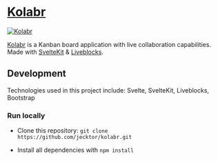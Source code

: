 # [Kolabr](https://kolabr.vercel.app)

[![Kolabr](https://i.imgur.com/MT9bwWh.png)](https://kolabr.vercel.app)

[Kolabr](https://kolabr.vercel.app) is a Kanban board application with live collaboration capabilities. Made with [SvelteKit](https://kit.svelte.dev/) & [Liveblocks](https://liveblocks.io).

## Development
Technologies used in this project include: Svelte, SvelteKit, Liveblocks, Bootstrap

### Run locally

- Clone this repository: `git clone https://github.com/jecktor/kolabr.git`

- Install all dependencies with `npm install`
